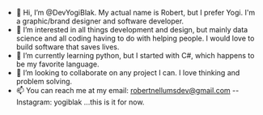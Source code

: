 - 👋 Hi, I’m @DevYogiBlak. My actual name is Robert, but I prefer Yogi. I'm a graphic/brand designer and software developer.
- 👀 I’m interested in all things development and design, but mainly data science and all coding having to do with helping people. I would love to build software that saves lives.
- 🌱 I’m currently learning python, but I started with C#, which happens to be my favorite language.
- 💞️ I’m looking to collaborate on any project I can. I love thinking and problem solving.
- 📫 You can reach me at my email: robertnellumsdev@gmail.com -- Instagram: yogiblak ...this is it for now.

<!---
DevYogiBlak/DevYogiBlak is a ✨ special ✨ repository because its `README.md` (this file) appears on your GitHub profile.
You can click the Preview link to take a look at your changes.
--->
